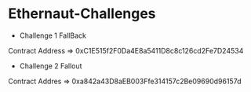 # Ethernaut-Challenges

- Challenge 1 FallBack

Contract Address => 0xC1E515f2F0Da4E8a5411D8c8c126cd2Fe7D24534

- Challenge 2 Fallout

Contract Addres => 0xa842a43D8aEB003Ffe314157c2Be09690d96157d